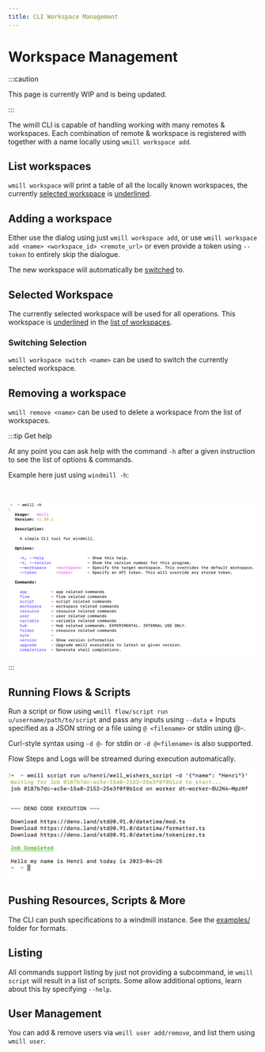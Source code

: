 ```yaml
---
title: CLI Workspace Management
---
```


# Workspace Management

:::caution

This page is currently WIP and is being updated.

:::

The wmill CLI is capable of handling working with many remotes & workspaces.
Each combination of remote & workspace is registered with together with a name
locally using `wmill workspace add`.

## List workspaces

`wmill workspace` will print a table of all the locally known workspaces, the
currently [selected workspace](#selected-workspace) is <ins>underlined</ins>.

## Adding a workspace

Either use the dialog using just `wmill workspace add`, or use
`wmill workspace add <name> <workspace_id> <remote_url>` or even provide a token
using `--token` to entirely skip the dialogue.

The new workspace will automatically be [switched](#switching-selection) to.

## Selected Workspace

The currently selected workspace will be used for all operations. This workspace
is <ins>underlined</ins> in the [list of workspaces](#list-workspaces).

### Switching Selection

`wmill workspace switch <name>` can be used to switch the currently selected
workspace.

## Removing a workspace

`wmill remove <name>` can be used to delete a workspace from the list of
workspaces.

:::tip Get help

At any point you can ask help with the command `-h` after a given instruction to see the list of options & commands.

Example here just using `windmill -h`:

<br/>

![CLI help](./cli_help.png)

:::

## Running Flows & Scripts

Run a script or flow using `wmill flow/script run u/username/path/to/script` and
pass any inputs using `--data` +  Inputs specified as a JSON string or a file using `@ <filename>` or stdin using @-.

Curl-style syntax using `-d @-` for stdin or `-d @<filename>` is also supported.

Flow Steps and Logs will be streamed during execution automatically.

![CLI input example](./cli_inputs_example.png)

## Pushing Resources, Scripts & More

The CLI can push specifications to a windmill instance. See the
[examples/](https://github.com/windmill-labs/windmill/tree/main/cli/examples) folder for formats.

## Listing

All commands support listing by just not providing a subcommand, ie
`wmill script` will result in a list of scripts. Some allow additional options,
learn about this by specifying `--help`.

## User Management

You can add & remove users via `wmill user add/remove`, and list them using
`wmill user`.